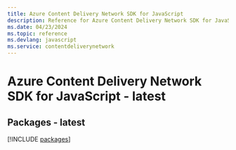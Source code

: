 ```yaml
---
title: Azure Content Delivery Network SDK for JavaScript
description: Reference for Azure Content Delivery Network SDK for JavaScript
ms.date: 04/23/2024
ms.topic: reference
ms.devlang: javascript
ms.service: contentdeliverynetwork
---
```

# Azure Content Delivery Network SDK for JavaScript - latest
## Packages - latest
[!INCLUDE [packages](content-delivery-network-index.md)]